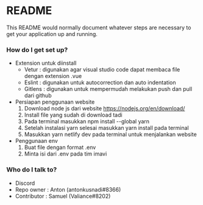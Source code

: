 # README #

This README would normally document whatever steps are necessary to get your application up and running.
### How do I get set up? ###

* Extension untuk diinstall
  - Vetur : digunakan agar visual studio code dapat membaca file dengan extension .vue
  - Eslint : digunakan untuk autocorrection dan auto indentation
  - Gitlens : digunakan untuk mempermudah melakukan push dan pull dari github
* Persiapan penggunaan website
  1. Download node js dari website https://nodejs.org/en/download/
  2. Install file yang sudah di download tadi
  3. Pada terminal masukkan npm install --global yarn
  4. Setelah instalasi yarn selesai masukkan yarn install pada terminal
  5. Masukkan yarn netlify dev pada terminal untuk menjalankan website 
* Penggunaan env
  1. Buat file dengan format .env
  2. Minta isi dari .env pada tim imavi
### Who do I talk to? ###
* Discord
* Repo owner : Anton (antonkusnadi#8366)
* Contributor : Samuel (Valiance#8202)
